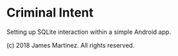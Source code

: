 # Criminal Intent

Setting up SQLite interaction within a simple Android app.

(c) 2018 James Martinez. All rights reserved.
